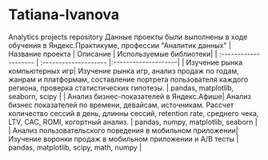 # Tatiana-Ivanova
Analytics projects repository
Данные проекты были выполнены в ходе обучения в Яндекс.Практикуме, профессии "Аналитик данных"
| Название проекта | Описание | Используемые библиотеки|
| :-------------------- | :-------------------- |:--------------------|
| Изучение рынка компьютерных игр|  Изучение рынка игр, анализ продаж по годам, жанрам и платформам, составление портрета пользователя каждого региона, проверка статистических гипотезы.  | pandas, matplotlib, seaborn, scipy |
| Анализ бизнес-показателей в Яндекс.Афише|  Анализ бизнес показателей по времени, девайсам, источникам. Рассчет количество сессий в день, длинны сессий, retention rate, среднего чека, LTV, CAC, ROMI, когортный анализ.  | pandas, numpy, matplotlib, seaborn |
| Анализ пользовательского поведения в мобильном приложении| Изучение  воронки продаж в мобильном приложении и A/B тесты  | pandas, matplotlib, scipy, math, numpy |
